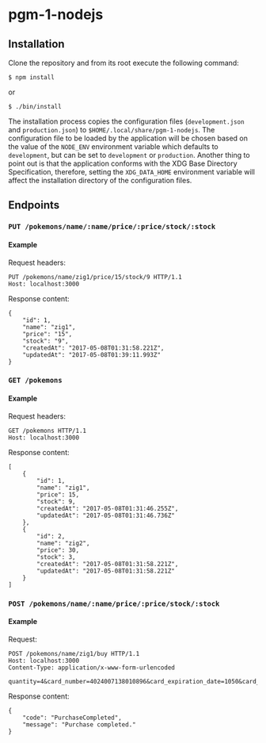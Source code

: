 # pgm-1-nodejs

## Installation

Clone the repository and from its root execute the following command:

    $ npm install

or

    $ ./bin/install

The installation process copies the configuration files (`development.json` and `production.json`) to `$HOME/.local/share/pgm-1-nodejs`. The configuration file to be loaded by the application will be chosen based on the value of the `NODE_ENV` environment variable which defaults to `development`, but can be set to `development` or `production`. Another thing to point out is that the application conforms with the XDG Base Directory Specification, therefore, setting the `XDG_DATA_HOME` environment variable will affect the installation directory of the configuration files.

## Endpoints

### `PUT /pokemons/name/:name/price/:price/stock/:stock`

#### Example

Request headers:

    PUT /pokemons/name/zig1/price/15/stock/9 HTTP/1.1
    Host: localhost:3000

Response content:

    {
        "id": 1,
        "name": "zig1",
        "price": "15",
        "stock": "9",
        "createdAt": "2017-05-08T01:31:58.221Z",
        "updatedAt": "2017-05-08T01:39:11.993Z"
    }

### `GET /pokemons`

#### Example

Request headers:

    GET /pokemons HTTP/1.1
    Host: localhost:3000
    
Response content:
    
    [
        {
            "id": 1,
            "name": "zig1",
            "price": 15,
            "stock": 9,
            "createdAt": "2017-05-08T01:31:46.255Z",
            "updatedAt": "2017-05-08T01:31:46.736Z"
        },
        {
            "id": 2,
            "name": "zig2",
            "price": 30,
            "stock": 3,
            "createdAt": "2017-05-08T01:31:58.221Z",
            "updatedAt": "2017-05-08T01:31:58.221Z"
        }
    ]

### `POST /pokemons/name/:name/price/:price/stock/:stock`

#### Example

Request:

    POST /pokemons/name/zig1/buy HTTP/1.1
    Host: localhost:3000
    Content-Type: application/x-www-form-urlencoded
    
    quantity=4&card_number=4024007138010896&card_expiration_date=1050&card_holder_name=Ash+Ketchum&card_cvv=123
    
Response content:
    
    {
        "code": "PurchaseCompleted",
        "message": "Purchase completed."
    }